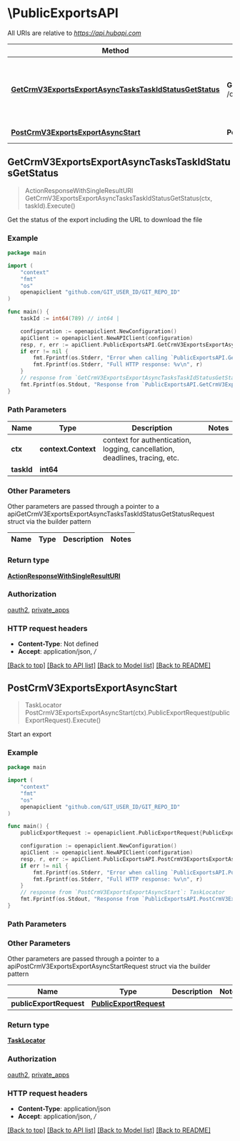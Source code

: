 # \PublicExportsAPI

All URIs are relative to *https://api.hubapi.com*

Method | HTTP request | Description
------------- | ------------- | -------------
[**GetCrmV3ExportsExportAsyncTasksTaskIdStatusGetStatus**](PublicExportsAPI.md#GetCrmV3ExportsExportAsyncTasksTaskIdStatusGetStatus) | **Get** /crm/v3/exports/export/async/tasks/{taskId}/status | Get the status of the export including the URL to download the file
[**PostCrmV3ExportsExportAsyncStart**](PublicExportsAPI.md#PostCrmV3ExportsExportAsyncStart) | **Post** /crm/v3/exports/export/async | Start an export



## GetCrmV3ExportsExportAsyncTasksTaskIdStatusGetStatus

> ActionResponseWithSingleResultURI GetCrmV3ExportsExportAsyncTasksTaskIdStatusGetStatus(ctx, taskId).Execute()

Get the status of the export including the URL to download the file



### Example

```go
package main

import (
	"context"
	"fmt"
	"os"
	openapiclient "github.com/GIT_USER_ID/GIT_REPO_ID"
)

func main() {
	taskId := int64(789) // int64 | 

	configuration := openapiclient.NewConfiguration()
	apiClient := openapiclient.NewAPIClient(configuration)
	resp, r, err := apiClient.PublicExportsAPI.GetCrmV3ExportsExportAsyncTasksTaskIdStatusGetStatus(context.Background(), taskId).Execute()
	if err != nil {
		fmt.Fprintf(os.Stderr, "Error when calling `PublicExportsAPI.GetCrmV3ExportsExportAsyncTasksTaskIdStatusGetStatus``: %v\n", err)
		fmt.Fprintf(os.Stderr, "Full HTTP response: %v\n", r)
	}
	// response from `GetCrmV3ExportsExportAsyncTasksTaskIdStatusGetStatus`: ActionResponseWithSingleResultURI
	fmt.Fprintf(os.Stdout, "Response from `PublicExportsAPI.GetCrmV3ExportsExportAsyncTasksTaskIdStatusGetStatus`: %v\n", resp)
}
```

### Path Parameters


Name | Type | Description  | Notes
------------- | ------------- | ------------- | -------------
**ctx** | **context.Context** | context for authentication, logging, cancellation, deadlines, tracing, etc.
**taskId** | **int64** |  | 

### Other Parameters

Other parameters are passed through a pointer to a apiGetCrmV3ExportsExportAsyncTasksTaskIdStatusGetStatusRequest struct via the builder pattern


Name | Type | Description  | Notes
------------- | ------------- | ------------- | -------------


### Return type

[**ActionResponseWithSingleResultURI**](ActionResponseWithSingleResultURI.md)

### Authorization

[oauth2](../README.md#oauth2), [private_apps](../README.md#private_apps)

### HTTP request headers

- **Content-Type**: Not defined
- **Accept**: application/json, */*

[[Back to top]](#) [[Back to API list]](../README.md#documentation-for-api-endpoints)
[[Back to Model list]](../README.md#documentation-for-models)
[[Back to README]](../README.md)


## PostCrmV3ExportsExportAsyncStart

> TaskLocator PostCrmV3ExportsExportAsyncStart(ctx).PublicExportRequest(publicExportRequest).Execute()

Start an export



### Example

```go
package main

import (
	"context"
	"fmt"
	"os"
	openapiclient "github.com/GIT_USER_ID/GIT_REPO_ID"
)

func main() {
	publicExportRequest := openapiclient.PublicExportRequest{PublicExportListRequest: openapiclient.NewPublicExportListRequest("ExportType_example", "Format_example", "ExportName_example", []string{"ObjectProperties_example"}, "ObjectType_example", "Language_example", []string{"ExportInternalValuesOptions_example"}, false, "ListId_example")} // PublicExportRequest | 

	configuration := openapiclient.NewConfiguration()
	apiClient := openapiclient.NewAPIClient(configuration)
	resp, r, err := apiClient.PublicExportsAPI.PostCrmV3ExportsExportAsyncStart(context.Background()).PublicExportRequest(publicExportRequest).Execute()
	if err != nil {
		fmt.Fprintf(os.Stderr, "Error when calling `PublicExportsAPI.PostCrmV3ExportsExportAsyncStart``: %v\n", err)
		fmt.Fprintf(os.Stderr, "Full HTTP response: %v\n", r)
	}
	// response from `PostCrmV3ExportsExportAsyncStart`: TaskLocator
	fmt.Fprintf(os.Stdout, "Response from `PublicExportsAPI.PostCrmV3ExportsExportAsyncStart`: %v\n", resp)
}
```

### Path Parameters



### Other Parameters

Other parameters are passed through a pointer to a apiPostCrmV3ExportsExportAsyncStartRequest struct via the builder pattern


Name | Type | Description  | Notes
------------- | ------------- | ------------- | -------------
 **publicExportRequest** | [**PublicExportRequest**](PublicExportRequest.md) |  | 

### Return type

[**TaskLocator**](TaskLocator.md)

### Authorization

[oauth2](../README.md#oauth2), [private_apps](../README.md#private_apps)

### HTTP request headers

- **Content-Type**: application/json
- **Accept**: application/json, */*

[[Back to top]](#) [[Back to API list]](../README.md#documentation-for-api-endpoints)
[[Back to Model list]](../README.md#documentation-for-models)
[[Back to README]](../README.md)

